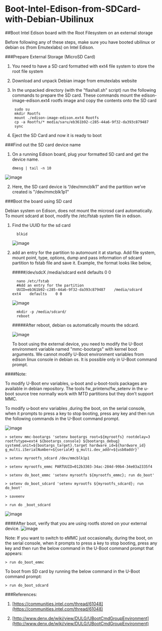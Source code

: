 # Boot-Intel-Edison-from-SDCard-with-Debian-Ubilinux
##Boot Intel Edison board with the Root Filesystem on an external storage


Before following any of these steps, make sure you have booted ubilinux or debian os 
(from Emutexlabs) on Intel Edison.


###Prepare External Storage (MicroSD Card)
1. You need to have a SD card formatted with ext4 file system to store the root file system
2. Download and unpack Debian image from emutexlabs website
3. In the unpacked directory (with the "flashall.sh" script) run the following commands to
   prepare the SD card. These commands mount the edison-image-edison.ext4 rootfs image and 
   copy the contents onto the SD card
  
        sudo su
        mkdir Rootfs
        mount ./edison-image-edison.ext4 Rootfs
        cp -a Rootfs/* media/saru/eb361b92-c285-44a6-9f32-da393c879487
        sync
4. Eject the SD Card and now it is ready to boot

###Find out the SD card device name
1.  On a running Edison board, plug your formatted SD card and get the device name.

        dmesg | tail -n 10
        
  ![image](https://github.com/sarweshkumar47/Boot-Intel-Edison-from-SDCard-with-Debian-Ubilinux/blob/master/Screenshots/s1.png?raw=true)
  
2.  Here, the SD card device is “/dev/mmcblk1” and the partition we’ve created is "/dev/mmcblk1p1"
 
###Boot the board using SD card

Debian system on Edison, does not mount the microsd card automatically. To mount sdcard at boot, modify the /etc/fstab system file in edison.

1. Find the UUID for the sd card

         blkid
         
      ![image](https://github.com/sarweshkumar47/Boot-Intel-Edison-from-SDCard-with-Debian-Ubilinux/blob/master/Screenshots/s2.png?raw=true)
      
2. add an entry for the partition to automount it at startup. Add file system, mount point, type, options, dump and pass information of sdcard partition to fstab file and save it. Example, the format looks like below,

   #####/dev/sdcX      /media/sdcard    ext4    defaults    0     0
           
         nano /etc/fstab
         #Add an entry for the partition
         UUID=eb361b92-c285-44a6-9f32-da393c879487    /media/sdcard    ext4    defaults    0 0

      ![image](https://github.com/sarweshkumar47/Boot-Intel-Edison-from-SDCard-with-Debian-Ubilinux/blob/master/Screenshots/s3.png?raw=true)
      
         mkdir -p /media/sdcard/
         reboot
   #####After reboot, debian os automatically mounts the sdcard.
   
   ![image](https://github.com/sarweshkumar47/Boot-Intel-Edison-from-SDCard-with-Debian-Ubilinux/blob/master/Screenshots/s4.png?raw=true)
   
    To boot using the external device, you need to modify the U-Boot environment variable named "mmc-bootargs" with kernel boot arguments. We cannot modify U-Boot environment variables from edison linux console in debian os. It is possible only in U-Boot command prompt.


####Note:  

To modify U-Boot env variables, u-boot and u-boot-tools packages are available in debian repository. The tools            fw_printenv/fw_setenv in the u-boot source tree normally work with MTD partitions but they don’t support MMC.


To modify u-boot env variables ,during the boot, on the serial console, when it prompts to press a key to stop    booting, press any key and then run the following commands in the U-Boot command prompt.
   
  ![image](https://github.com/sarweshkumar47/Boot-Intel-Edison-from-SDCard-with-Debian-Ubilinux/blob/master/Screenshots/s5.png)
  
  	> setenv mmc-bootargs 'setenv bootargs root=${myrootfs} rootdelay=3 rootfstype=ext4 ${bootargs_console} ${bootargs_debug} systemd.unit=${bootargs_target}.target hardware_id=${hardware_id} g_multi.iSerialNumber=${serial#} g_multi.dev_addr=${usb0addr}'

	> setenv myrootfs_sdcard /dev/mmcblk1p1

	> setenv myrootfs_emmc PARTUUID=012b3303-34ac-284d-99b4-34e03a2335f4

	> setenv do_boot_emmc 'setenv myrootfs ${myrootfs_emmc}; run do_boot'

	> setenv do_boot_sdcard 'setenv myrootfs ${myrootfs_sdcard}; run do_boot'

	> saveenv

	> run do _boot_sdcard

![image](https://github.com/sarweshkumar47/Boot-Intel-Edison-from-SDCard-with-Debian-Ubilinux/blob/master/Screenshots/s6.png)

####After boot, verify that you are using rootfs stored on your external device.
![image](https://github.com/sarweshkumar47/Boot-Intel-Edison-from-SDCard-with-Debian-Ubilinux/blob/master/Screenshots/s7.png)

Note: 
If you want to switch to eMMC just occasionally, during the boot, on the serial console, when it prompts to press a key to stop booting, press any key and then run the below command in the U-Boot command prompt that appears:

	> run do_boot_emmc

To boot from SD card by running the below command in the U-Boot command prompt:

	> run do_boot_sdcard
	
###References: 

 1. [https://communities.intel.com/thread/61048](https://communities.intel.com/thread/61048)

 2. [http://www.denx.de/wiki/view/DULG/UBootCmdGroupEnvironment](http://www.denx.de/wiki/view/DULG/UBootCmdGroupEnvironment)
	
